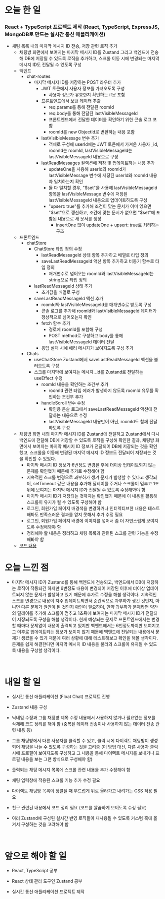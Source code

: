 # 오늘 한 일

### React + TypeScript 프로젝트 제작 (React, TypeScript, ExpressJS, MongoDB로 만드는 실시간 통신 애플리케이션)

- 채팅 목록 내의 마지막 메시지 ID 전송, 저장 관련 로직 추가
  - 채팅방 화면에서 보여지는 마지막 메시지 ID를 Zustand 그리고 백엔드에 전송해 DB에 저장될 수 있도록 로직을 추가하고, 스크롤 이동 시에 변경되는 마지막 메시지 ID도 전달될 수 있도록 구성
  - 백엔드
    - chat-routes
      - 마지막 메시지 ID를 저장하는 POST 라우터 추가
        - JWT 토큰에서 사용자 정보를 가져오도록 구성
          - 사용자 정보가 유효한지 확인하는 if문 포함
        - 프론트엔드에서 보낸 데이터 추출
          - req.params를 통해 전달된 roomId
          - req.body를 통해 전달된 lastVisibleMessageId
          - 프론트엔드에서 전달한 데이터를 확인하기 위한 콘솔 로그 포함
          - roomId를 new ObjectId로 변환하는 내용 포함
        - lastVisibleMessage 변수 추가
          - 객체로 구성해 userId에는 JWT 토큰에서 가져온 사용자 \_id, roomId는 roomId, lastVisibleMessageId는 lastVisibleMessageId 내용으로 구성
        - lastReadMessages 컬렉션에 저장 및 업데이트하는 내용 추가
          - updateOne을 사용해 userId와 roomId가 lastVisibleMessage 변수에 저장된 userId와 roomId 내용과 일치하는지 확인
          - 둘 다 일치할 경우, "$set"을 사용해 lastVisibleMessageId 항목을 lastVisibleMessage 변수에 저장된 lastVisibleMessageId 내용으로 업데이트하도록 구성
          - "upsert: true"를 추가해 조건이 맞는 문서가 이미 있으면 "$set"으로 갱신하고, 조건에 맞는 문서가 없으면 "$set"에 포함된 내용으로 새 문서를 생성
            - insertOne 없이 updateOne + upsert: true로 처리하는 구조
  - 프론트엔드
    - chatStore
      - ChatStore 타입 정의 수정
        - lastReadMessageId 상태 항목 추가하고 배열로 타입 정의
        - saveLastReadMessageId 액션 항목 추가하고 비동기 함수로 타입 정의
          - 매개변수로 넘어오는 roomId와 lastVisibleMessageId는 string으로 타입 정의
      - lastReadMessageId 상태 추가
        - 초기값을 배열로 구성
      - saveLastReadMessageId 액션 추가
        - roomId와 lastVisibleMessageId를 매개변수로 받도록 구성
        - 콘솔 로그를 추가해 roomId와 lastVisibleMessageId 데이터가 정상적으로 넘어오는지 확인
        - fetch 함수 추가
          - 경로에 roomId를 포함해 구성
          - POST method로 구성하고 body를 통해 lastVisibleMessageId 데이터 전달
        - 응답 실패 시에 에러 메시지가 보여지도록 구성 추가
    - Chats
      - useChatStore Zustand에서 saveLastReadMessageId 액션을 불러오도록 구성
      - 스크롤 마지막에 보여지는 메시지 \_id를 Zustand로 전달하는 useEffect 수정
        - roomId 내용을 확인하는 조건부 추가
          - roomId 관련 타입 에러가 발생하지 않도록 roomId 유무를 확인하는 조건부 추가
        - handleScroll 변수 수정
          - 확인용 콘솔 로그에서 saveLastReadMessageId 액션에 전달하는 내용으로 수정
          - lastVisibleMessageId 내용만이 아닌, roomId도 함께 전달하도록 구성
  - 채팅방 화면 내의 마지막 메시지 ID를 Zustand에 전달하고 Zustand에서 다시 백엔드에 전달해 DB에 저장할 수 있도록 로직을 구성해 확인한 결과, 채팅방 화면에서 보여지는 마지막 메시지 ID 정보가 전달되어 DB에 저장되는 것을 확인했고, 스크롤을 이동해 변경된 마지막 메시지 ID 정보도 전달되어 저장되는 것을 확인할 수 있었다.
    - 마지막 메시지 ID 정보가 6번정도 변경된 후에 더이상 업데이트되지 않는 문제를 확인했기 때문에 추가로 수정해야 함
    - 지속적인 스크롤 변경으로 과부하가 생겨 문제가 발생할 수 있다고 생각되어, setTimeout 같은 내용을 추가해 딜레이를 주거나 스크롤이 멈추고 1초뒤에 보여지는 마지막 메시지 ID가 전달될 수 있도록 수정해봐야 함
    - 마지막 메시지 ID가 저장되는 것까지는 확인했기 때문에 이 내용을 활용해 스크롤이 유지가 될 수 있도록 구성해야 함
    - 로그인, 회원가입 페이지 배경색을 변경하거나 인터렉티브한 내용은 테스트해봐도 만족스러운 결과를 얻지 못해서 추가 수정 필요
    - 로그인, 회원가입 페이지 배경에 이미지를 넣어서 좀 더 자연스럽게 보여지도록 수정해봐야 함
    - 정리해야 할 내용은 정리하고 채팅 목록과 관련된 스크롤 관련 기능을 수정해봐야 함
  - [코드 내용](https://github.com/jeongsangtae/float-chat/commit/b33a80b73a6bb3cc8d22e311d8d2a4feb64bf7a7)

# 오늘 느낀 점

- 마지막 메시지 ID가 Zustand를 통해 백엔드에 전송되고, 백엔드에서 DB에 저장하는 로직이 작동되긴 하지만 6번정도 내용이 변경되어 저장된 이후에 더이상 업데이트되지 않는 문제가 발생하고 있기 때문에 추가로 수정을 해볼 생각이다. 지속적인 스크롤 변경으로 내용이 자주 업데이트되면서 순간적으로 과부하가 생긴 것인지, 아니면 다른 문제가 원인이 된 것인지 확인이 필요하며, 만약 과부하가 문제라면 약간의 딜레이를 추가해 스크롤이 멈추고 1초뒤에 보여지는 마지막 메시지 ID가 전달되어 저장되도록 구성을 해볼 생각이다. 현재 예상되는 문제로 프론트엔드에서는 변경할 때마다 문제없이 내용이 출력되고 있지만 백엔드에서는 6번정도까지만 보여지고 그 이후로 업데이트되는 정보가 보이지 않기 때문에 백엔드에 전달되는 내용에서 문제가 생겼을 수 있기 때문에 여러 상황에 대해 테스트해보고 확인을 해볼 생각이다. 문제를 쉽게 해결한다면 마지막 메시지 ID 내용을 불러와 스크롤이 유지될 수 있도록 내용을 구성할 생각이다.

<br />

# 내일 할 일

- 실시간 통신 애플리케이션 (Float Chat) 프로젝트 진행

- Zustand 내용 구성

- 닉네임 수정과 그룹 채팅방 제목 수정 내용에서 사용하지 않거나 필요없는 정보를 삭제해 코드 정리를 해야 함 (중복된 데이터 전송이나 사용하지 않는 데이터 전송 관련 내용 등)

- 그룹 채팅방에서 다른 사용자를 클릭할 수 있고, 클릭 시에 다이렉트 채팅방이 생성되어 채팅을 나눌 수 있도록 구성하는 것을 고려중 (이 방법 대신, 다른 사용자 클릭 시에 프로필이 보여지도록 구성하고 그 내용을 통해 다이렉트 메시지를 보내거나 프로필 내용을 보는 그런 방식으로 구성해야 함)

- 출력되는 채팅 메시지 목록에 스크롤 관련 내용을 추가 수정해야 함

- 채팅 입력창에 적용된 스크롤 기능 추가 수정 필요

- 다이렉트 채팅방 목록이 정렬될 때 부드럽게 위로 올라가고 내려가는 CSS 적용 필요

- 친구 관련된 내용에서 코드 정리 필요 (코드를 깔끔하게 보이도록 수정 필요)

- 여러 Zustand에 구성된 실시간 반영 로직들이 재사용될 수 있도록 커스텀 훅에 옮겨서 구성하는 것을 고려해야 함

<br />

# 앞으로 해야 할 일

- React, TypeScript 공부

- React 상태 관리 도구인 Zustand 공부

- 실시간 통신 애플리케이션 프로젝트 제작
